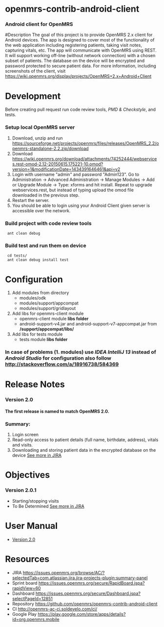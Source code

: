 openmrs-contrib-android-client
==============================

### Android client for OpenMRS

#Description
The goal of this project is to provide OpenMRS 2.x client for Android devices. The app is designed to cover most of the functionality of the web application including registering patients, taking visit notes, capturing vitals, etc.
The app will communicate with OpenMRS using REST. It will support working off-line (without network connection) with a chosen subset of patients. The database on the device will be encrypted and password protected to secure patient data.
For more information, including screenshots of the client, visit https://wiki.openmrs.org/display/projects/OpenMRS+2.x+Android+Client

# Development
Before creating pull request run code review tools, *PMD & Checkstyle*, and tests.

### Setup local OpenMRS server

1. Download, unzip and run https://sourceforge.net/projects/openmrs/files/releases/OpenMRS_2.2/openmrs-standalone-2.2.zip/download
2. Download https://wiki.openmrs.org/download/attachments/74252444/webservices.rest-omod-2.12-20150615.175221-10.omod?version=1&modificationDate=1434391646461&api=v2
3. Login with username "admin" and password "Admin123". Go to Administration -> Advanced Administration -> Manage Modules -> Add or Upgrade Module -> Type: xforms and hit install. Repeat to upgrade webservices.rest, but instead of typing upload the omod file downloaded in the previous step.
4. Restart the server.
5. You should be able to login using your Android Client given server is accessible over the network.

### Build project with code review tools
 
     ant clean debug

### Build test and run them on device 

     cd tests/
     ant clean debug install test

# Configuration
1. Add modules from directory
    * modules/odk
    * modules/support/appcompat
    * modules/support/gridlayout
3. Add libs for openmrs-client module
    * openmrs-client module **libs folder**
    * android-support-v4.jar and android-support-v7-appcompat.jar from **/support/appcompat/libs/**
4. Add libs for tests module
    * tests module **libs folder**

### In case of problems (1. modules) use *IDEA IntelliJ 13* instead of *Android Studio* for configuration also follow http://stackoverflow.com/a/18916738/584369

# Release Notes
### Version 2.0
#### The first release is named to match OpenMRS 2.0.
### Summary:
1. Login screen
2. Read-only access to patient details (full name, birthdate, address), vitals and visits.
3. Downloading and storing patient data in the encrypted database on the device
[See more in JIRA](https://issues.openmrs.org/browse/AC/fixforversion/16506/?selectedTab=com.atlassian.jira.jira-projects-plugin:version-summary-panel)

# Objectives
### Version 2.0.1
- Starting/stopping visits
- To Be Determined
[See more in JIRA](https://issues.openmrs.org/browse/AC/?selectedTab=com.atlassian.jira.jira-projects-plugin:summary-panel)

# User Manual
- [Version 2.0](https://wiki.openmrs.org/download/attachments/74252444/User%20Manual%202.0.pdf?version=1&modificationDate=1414759790000&api=v2)

# Resources
- JIRA https://issues.openmrs.org/browse/AC/?selectedTab=com.atlassian.jira.jira-projects-plugin:summary-panel 
- Sprint board https://issues.openmrs.org/secure/RapidBoard.jspa?rapidView=60
- Dashboard https://issues.openmrs.org/secure/Dashboard.jspa?selectPageId=12851
- Repository https://github.com/openmrs/openmrs-contrib-android-client
- CI http://openmrs-ac-ci.soldevelo.com/ci/ 
- Google Play https://play.google.com/store/apps/details?id=org.openmrs.mobile
